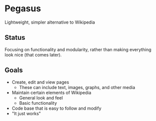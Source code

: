 # Pegasus

Lightweight, simpler alternative to Wikipedia

## Status

Focusing on functionality and modularity, rather than making everything look nice (that comes later).

## Goals

- Create, edit and view pages
  - These can include text, images, graphs, and other media
- Maintain certain elements of Wikipedia
  - General look and feel
  - Basic functionality
- Code base that is easy to follow and modify
- "It just works"
